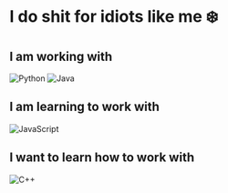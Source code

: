 # I do shit for idiots like me ❄️

## I am working with

![Python](https://img.shields.io/badge/-Python-3572A5?logo=python&logoColor=white&style=for-the-badge)
![Java](https://img.shields.io/badge/-Java-b07219?logo=java&logoColor=white&style=for-the-badge)

## I am learning to work with

![JavaScript](https://img.shields.io/badge/-JavaScript-f1e05a?logo=Javascript&logoColor=black&style=for-the-badge)

## I want to learn how to work with

![C++](https://img.shields.io/badge/-C++-f34b7d?logo=Cplusplus&logoColor=white&style=for-the-badge) 
